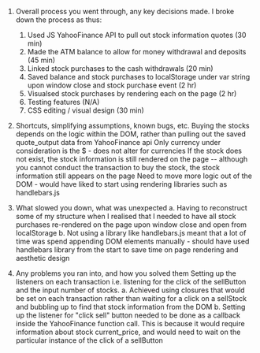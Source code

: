 1. Overall process you went through, any key decisions made.
I broke down the process as thus:
	1. Used JS YahooFinance API to pull out stock information quotes (30 min)
	2. Made the ATM balance to allow for money withdrawal and deposits (45 min)
	3. Linked stock purchases to the cash withdrawals (20 min)
	4. Saved balance and stock purchases to localStorage under var string upon window close and stock purchase event (2 hr)
	5. Visualsed stock purchases by rendering each on the page (2 hr)
	6. Testing features (N/A)
	7. CSS editing / visual design (30 min)

2. Shortcuts, simplifying assumptions, known bugs, etc.
Buying the stocks depends on the logic within the DOM, rather than pulling out the saved quote_output data from YahooFinance api
Only currency under consideration is the $ - does not alter for currencies
If the stock does not exist, the stock information is still rendered on the page -- although you cannot conduct the transaction to buy the stock, the stock information still appears on the page
Need to move more logic out of the DOM - would have liked to start using rendering libraries such as handlebars.js 

3. What slowed you down, what was unexpected
a. Having to reconstruct some of my structure when I realised that I needed to have all stock purchases re-rendered on the page upon window close and open from localStorage
b. Not using a library like handlebars.js meant that a lot of time was spend appending DOM elements manually - should have used handlebars library from the start to save time on page rendering and aesthetic design

4. Any problems you ran into, and how you solved them
Setting up the listeners on each transaction i.e. listening for the click of the sellButton and the input number of stocks. 
	a. Achieved using closures that would be set on each transaction rather than waiting for a click on a sellStock and bubbling up to find that stock information from the DOM
	b. Setting up the listener for "click sell" button needed to be done as a callback inside the YahooFinance function call. This is because it would require information about stock current_price, and would need to wait on the particular instance of the click of a sellButton
